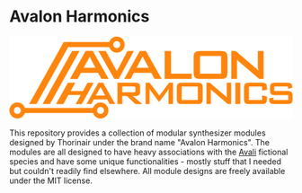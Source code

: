 # Avalon Harmonics

<p align="center">
  <img 
    width="512"
    height="146"
    src="https://raw.githubusercontent.com/Thorinair/Avalon-Harmonics/master/logo.png"
  >
</p>

This repository provides a collection of modular synthesizer modules designed by Thorinair under the brand name "Avalon Harmonics". The modules are all designed to have heavy associations with the [Avali](https://avali.fandom.com/wiki/The_Official_Avali_Wiki) fictional species and have some unique functionalities - mostly stuff that I needed but couldn't readily find elsewhere. All module designs are freely available under the MIT license.